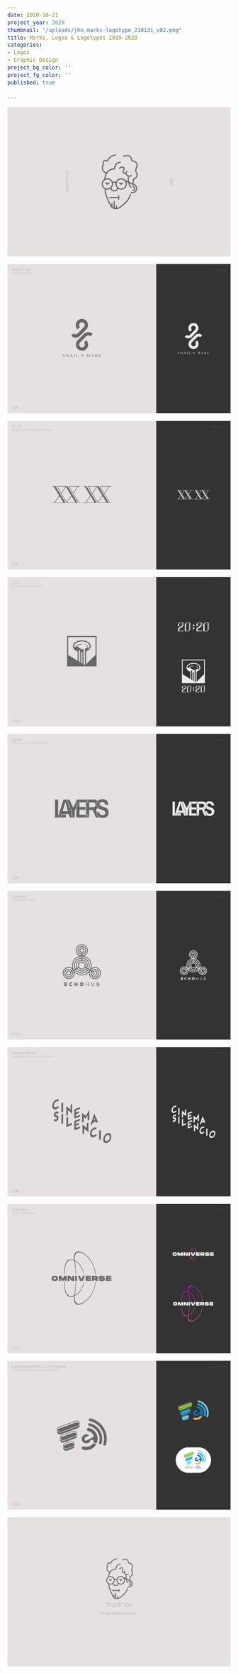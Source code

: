 ```yaml
---
date: 2020-10-21
project_year: 2020
thumbnail: "/uploads/jhn_marks-logotype_210131_v02.png"
title: Marks, Logos & Logotypes 2019-2020
categories:
- Logos
- Graphic Design
project_bg_color: ''
project_fg_color: ''
published: true

---
```

![](/uploads/jhn_foliomarks-logotype_200824_v03_page_01.png)

![](/uploads/jhn_foliomarks-logotype_200824_v03_page_02.png)

![](/uploads/jhn_foliomarks-logotype_200824_v03_page_05.png)

![](/uploads/jhn_foliomarks-logotype_200824_v03_page_07.png)

![](/uploads/jhn_foliomarks-logotype_200824_v03_page_08.png)

![](/uploads/jhn_foliomarks-logotype_200824_v03_page_04.png)

![](/uploads/jhn_foliomarks-logotype_200824_v03_page_10.png)

![](/uploads/jhn_foliomarks-logotype_200824_v03_page_03.png)

![](/uploads/jhn_foliomarks-logotype_200824_v03_page_06.png)

![](/uploads/jhn_foliomarks-logotype_200824_v03_page_11.png)